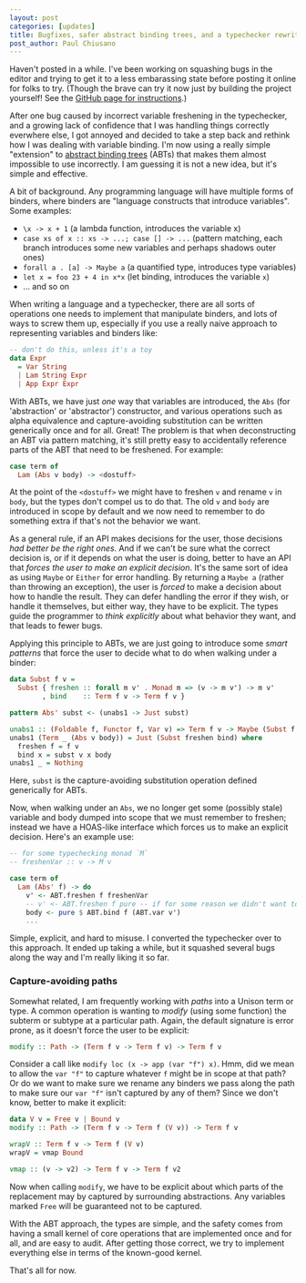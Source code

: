 ```yaml
---
layout: post
categories: [updates]
title: Bugfixes, safer abstract binding trees, and a typechecker rewrite
post_author: Paul Chiusano
---
```


Haven't posted in a while. I've been working on squashing bugs in the editor and trying to get it to a less embarassing state before posting it online for folks to try. (Though the brave can try it now just by building the project yourself! See the [GitHub page for instructions](https://github.com/unisonweb/unison).)

After one bug caused by incorrect variable freshening in the typechecker, and a growing lack of confidence that I was handling things correctly everwhere else, I got annoyed and decided to take a step back and rethink how I was dealing with variable binding. I'm now using a really simple "extension" to [abstract binding trees](http://semantic-domain.blogspot.com/2015/03/abstract-binding-trees.html) (ABTs) that makes them almost impossible to use incorrectly. I am guessing it is not a new idea, but it's simple and effective.

A bit of background. Any programming language will have multiple forms of binders, where binders are "language constructs that introduce variables". Some examples:

* `\x -> x + 1` (a lambda function, introduces the variable x)
* `case xs of x :: xs -> ...; case [] -> ...` (pattern matching, each branch introduces some new variables and perhaps shadows outer ones)
* `forall a . [a] -> Maybe a` (a quantified type, introduces type variables)
* `let x = foo 23 + 4 in x*x` (let binding, introduces the variable `x`)
* ... and so on

When writing a language and a typechecker, there are all sorts of operations one needs to implement that manipulate binders, and lots of ways to screw them up, especially if you use a really naive approach to representing variables and binders like:

```Haskell
-- don't do this, unless it's a toy
data Expr
  = Var String
  | Lam String Expr
  | App Expr Expr
```

With ABTs, we have just _one_ way that variables are introduced, the `Abs` (for 'abstraction' or 'abstractor') constructor, and various operations such as alpha equivalence and capture-avoiding substitution can be written generically once and for all. Great! The problem is that when deconstructing an ABT via pattern matching, it's still pretty easy to accidentally reference parts of the ABT that need to be freshened. For example:

```Haskell
case term of
  Lam (Abs v body) -> <dostuff>
```

At the point of the `<dostuff>` we might have to freshen `v` and rename `v` in `body`, but the types don't compel us to do that. The old `v` and `body` are introduced in scope by default and we now need to remember to do something extra if that's not the behavior we want.

As a general rule, if an API makes decisions for the user, those decisions _had better be the right ones._ And if we can't be sure what the correct decision is, or if it depends on what the user is doing, better to have an API that _forces the user to make an explicit decision_. It's the same sort of idea as using `Maybe` or `Either` for error handling. By returning a `Maybe a` (rather than throwing an exception), the user is _forced_ to make a decision about how to handle the result. They can defer handling the error if they wish, or handle it themselves, but either way, they have to be explicit. The types guide the programmer to _think explicitly_ about what behavior they want, and that leads to fewer bugs.

Applying this principle to ABTs, we are just going to introduce some _smart patterns_ that force the user to decide what to do when walking under a binder:

```Haskell
data Subst f v =
  Subst { freshen :: forall m v' . Monad m => (v -> m v') -> m v'
        , bind    :: Term f v -> Term f v }

pattern Abs' subst <- (unabs1 -> Just subst)

unabs1 :: (Foldable f, Functor f, Var v) => Term f v -> Maybe (Subst f v)
unabs1 (Term _ (Abs v body)) = Just (Subst freshen bind) where
  freshen f = f v
  bind x = subst v x body
unabs1 _ = Nothing
```

Here, `subst` is the capture-avoiding substitution operation defined generically for ABTs.

Now, when walking under an `Abs`, we no longer get some (possibly stale) variable and body dumped into scope that we must remember to freshen; instead we have a HOAS-like interface which forces us to make an explicit decision. Here's an example use:

```Haskell
-- for some typechecking monad `M`
-- freshenVar :: v -> M v

case term of
  Lam (Abs' f) -> do
    v' <- ABT.freshen f freshenVar
    -- v' <- ABT.freshen f pure -- if for some reason we didn't want to freshen
    body <- pure $ ABT.bind f (ABT.var v')
    ...
```

Simple, explicit, and hard to misuse. I converted the typechecker over to this approach. It ended up taking a while, but it squashed several bugs along the way and I'm really liking it so far.

### Capture-avoiding paths

Somewhat related, I am frequently working with _paths_ into a Unison term or type. A common operation is wanting to _modify_ (using some function) the subterm or subtype at a particular path. Again, the default signature is error prone, as it doesn't force the user to be explicit:

```Haskell
modify :: Path -> (Term f v -> Term f v) -> Term f v
```

Consider a call like `modify loc (x -> app (var "f") x)`. Hmm, did we mean to allow the `var "f"` to capture whatever `f` might be in scope at that path? Or do we want to make sure we rename any binders we pass along the path to make sure our `var "f"` isn't captured by any of them? Since we don't know, better to make it explicit:

```Haskell
data V v = Free v | Bound v
modify :: Path -> (Term f v -> Term f (V v)) -> Term f v

wrapV :: Term f v -> Term f (V v)
wrapV = vmap Bound

vmap :: (v -> v2) -> Term f v -> Term f v2
```

Now when calling `modify`, we have to be explicit about which parts of the replacement may by captured by surrounding abstractions. Any variables marked `Free` will be guaranteed not to be captured.

With the ABT approach, the types are simple, and the safety comes from having a small kernel of core operations that are implemented once and for all, and are easy to audit. After getting those correct, we try to implement everything else in terms of the known-good kernel.

That's all for now.
